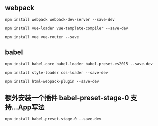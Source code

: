 ## webpack

```
npm install webpack webpack-dev-server --save-dev
```

```
npm install vue-loader vue-template-compiler --save-dev
```

```
npm install vue vue-router --save
```

## babel
```
npm install babel-core babel-loader babel-preset-es2015 --save-dev
```

```
npm install style-loader css-loader --save-dev
```

```
npm install html-webpack-plugin --save-dev
```

## 额外安装一个插件 babel-preset-stage-0 支持...App写法

```
npm install babel-preset-stage-0 --save-dev
```










